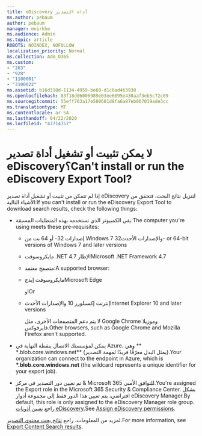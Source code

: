 ```yaml
---
title: eDiscovery أداة التصدير
ms.author: pebaum
author: pebaum
manager: mnirkhe
ms.audience: Admin
ms.topic: article
ROBOTS: NOINDEX, NOFOLLOW
localization_priority: Normal
ms.collection: Adm_O365
ms.custom:
- "263"
- "928"
- "1100001"
- "3100022"
ms.assetid: b16d310d-1134-4959-be68-d1c0ad463930
ms.openlocfilehash: 83f18d06006989e03ee6095e430aaf3eb5c72c09
ms.sourcegitcommit: 55eff703a17e500681d8fa6a87eb067019ade3cc
ms.translationtype: MT
ms.contentlocale: ar-SA
ms.lasthandoff: 04/22/2020
ms.locfileid: "43714757"
---
```

# <a name="cant-install-or-run-the-ediscovery-export-tool"></a><span data-ttu-id="1484d-102">لا يمكن تثبيت أو تشغيل أداة تصدير eDiscovery؟</span><span class="sxs-lookup"><span data-stu-id="1484d-102">Can't install or run the eDiscovery Export Tool?</span></span>

<span data-ttu-id="1484d-103">إذا لم تتمكن من تثبيت أو تشغيل أداة تصدير eDiscovery لتنزيل نتائج البحث، فتحقق من الأشياء التالية:</span><span class="sxs-lookup"><span data-stu-id="1484d-103">If you can't install or run the eDiscovery Export Tool to download search results, check the following things:</span></span>
  
- <span data-ttu-id="1484d-104">يفي الكمبيوتر الذي تستخدمه بهذه المتطلبات المسبقة:</span><span class="sxs-lookup"><span data-stu-id="1484d-104">The computer you're using meets these pre-requisites:</span></span>

  - <span data-ttu-id="1484d-105">إصدارات 32- أو 64 بت من Windows 7 والإصدارات الأحدث</span><span class="sxs-lookup"><span data-stu-id="1484d-105">32- or 64-bit versions of Windows 7 and later versions</span></span>

  - <span data-ttu-id="1484d-106">مايكروسوفت .NET الإطار 4.7</span><span class="sxs-lookup"><span data-stu-id="1484d-106">Microsoft .NET Framework 4.7</span></span>

  - <span data-ttu-id="1484d-107">متصفح معتمد:</span><span class="sxs-lookup"><span data-stu-id="1484d-107">A supported browser:</span></span>

  - <span data-ttu-id="1484d-108">مايكروسوفت إيدج</span><span class="sxs-lookup"><span data-stu-id="1484d-108">Microsoft Edge</span></span>

    <span data-ttu-id="1484d-109">او</span><span class="sxs-lookup"><span data-stu-id="1484d-109">Or</span></span>

  - <span data-ttu-id="1484d-110">إنترنت إكسبلورر 10 والإصدارات الأحدث</span><span class="sxs-lookup"><span data-stu-id="1484d-110">Internet Explorer 10 and later versions</span></span>

    <span data-ttu-id="1484d-111">لا يتم دعم المتصفحات الأخرى، مثل Google Chrome وموزيلا فايرفوكس.</span><span class="sxs-lookup"><span data-stu-id="1484d-111">Other browsers, such as Google Chrome and Mozilla Firefox aren't supported.</span></span>

- <span data-ttu-id="1484d-112">يمكن لمؤسستك الاتصال بنقطة النهاية في Azure، وهي \*\* \*.blob.core.windows.net\*\* (يمثل البدل معرّفًا فريدًا لمهمة التصدير).</span><span class="sxs-lookup"><span data-stu-id="1484d-112">Your organization can connect to the endpoint in Azure, which is **\*.blob.core.windows.net** (the wildcard represents a unique identifier for your export job).</span></span>

- <span data-ttu-id="1484d-113">تم تعيين دور التصدير في مركز &amp; Microsoft 365 للتوافق الأمني.</span><span class="sxs-lookup"><span data-stu-id="1484d-113">You're assigned the Export role in the Microsoft 365 Security &amp; Compliance Center.</span></span> <span data-ttu-id="1484d-114">بشكل افتراضي، يتم تعيين هذا الدور فقط إلى مجموعة أدوار eDiscovery Manager.</span><span class="sxs-lookup"><span data-stu-id="1484d-114">By default, this role is only assigned to the eDiscovery Manager role group.</span></span> <span data-ttu-id="1484d-115">راجع [تعيين أذونات eDiscovery](https://docs.microsoft.com/office365/securitycompliance/assign-ediscovery-permissions).</span><span class="sxs-lookup"><span data-stu-id="1484d-115">See [Assign eDiscovery permissions](https://docs.microsoft.com/office365/securitycompliance/assign-ediscovery-permissions).</span></span>

<span data-ttu-id="1484d-116">لمزيد من المعلومات، راجع [نتائج بحث محتوى التصدير](https://docs.microsoft.com/office365/securitycompliance/export-search-results).</span><span class="sxs-lookup"><span data-stu-id="1484d-116">For more information, see [Export Content Search results](https://docs.microsoft.com/office365/securitycompliance/export-search-results).</span></span>
  